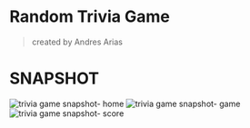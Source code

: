 # Random Trivia Game
>created by Andres Arias 

# SNAPSHOT
![trivia game snapshot- home](https://i.imgur.com/cwe5kDI.png)
![trivia game snapshot- game](https://i.imgur.com/4u7Q7KF.png)
![trivia game snapshot- score](https://i.imgur.com/OlIocwz.png)



